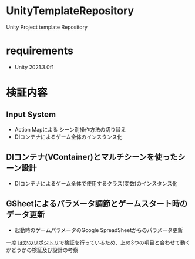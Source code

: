 # UnityTemplateRepository

Unity Project template Repository

# requirements

* Unity 2021.3.0f1

# 検証内容

## Input System

* Action Mapによる シーン別操作方法の切り替え
* DIコンテナによるゲーム全体のインスタンス化

## DIコンテナ(VContainer)とマルチシーンを使ったシーン設計

* DIコンテナによるゲーム全体で使用するクラス(変数)のインスタンス化

## GSheetによるパラメータ調節とゲームスタート時のデータ更新

* 起動時のゲームパラメータのGoogle SpreadSheetからのパラメータ更新

一度 [ほかのリポジトリ](https://github.com/ayutaz/G-Sheet-Unity-Instead-AssetBundle)で検証を行っているため、上の3つの項目と合わせて動くかどうかの検証及び設計の考察

